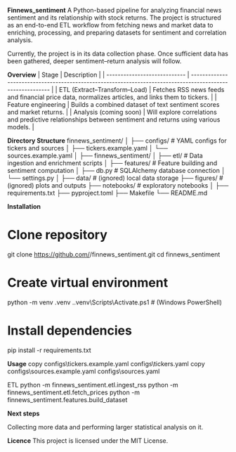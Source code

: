 **Finnews_sentiment**
A Python-based pipeline for analyzing financial news sentiment and its relationship with stock returns.
The project is structured as an end-to-end ETL workflow from fetching news and market data to enriching, processing, and preparing datasets for sentiment and correlation analysis.

Currently, the project is in its data collection phase. Once sufficient data has been gathered, deeper sentiment–return analysis will follow.

**Overview**
| Stage                        | Description                                                                                                |
| ---------------------------- | ---------------------------------------------------------------------------------------------------------- |
| ETL (Extract–Transform–Load) | Fetches RSS news feeds and financial price data, normalizes articles, and links them to tickers.           |
| Feature engineering          | Builds a combined dataset of text sentiment scores and market returns.                                     |
| Analysis (coming soon)       | Will explore correlations and predictive relationships between sentiment and returns using various models. |

**Directory Structure**
finnews_sentiment/
│
├── configs/                # YAML configs for tickers and sources
│   ├── tickers.example.yaml
│   └── sources.example.yaml
│
├── finnews_sentiment/
│   ├── etl/                # Data ingestion and enrichment scripts
│   ├── features/           # Feature building and sentiment computation
│   ├── db.py               # SQLAlchemy database connection
│   └── settings.py
│
├── data/                   # (ignored) local data storage
├── figures/                # (ignored) plots and outputs
├── notebooks/              # exploratory notebooks
│
├── requirements.txt
├── pyproject.toml
├── Makefile
└── README.md

**Installation**

# Clone repository
git clone https://github.com/<your-username>/finnews_sentiment.git
cd finnews_sentiment

# Create virtual environment
python -m venv .venv
.\.venv\Scripts\Activate.ps1  # (Windows PowerShell)

# Install dependencies
pip install -r requirements.txt

**Usage**
copy configs\tickers.example.yaml configs\tickers.yaml
copy configs\sources.example.yaml configs\sources.yaml

ETL
python -m finnews_sentiment.etl.ingest_rss
python -m finnews_sentiment.etl.fetch_prices
python -m finnews_sentiment.features.build_dataset

**Next steps**

Collecting more data and performing larger statistical analysis on it.

**Licence**
This project is licensed under the MIT License.


